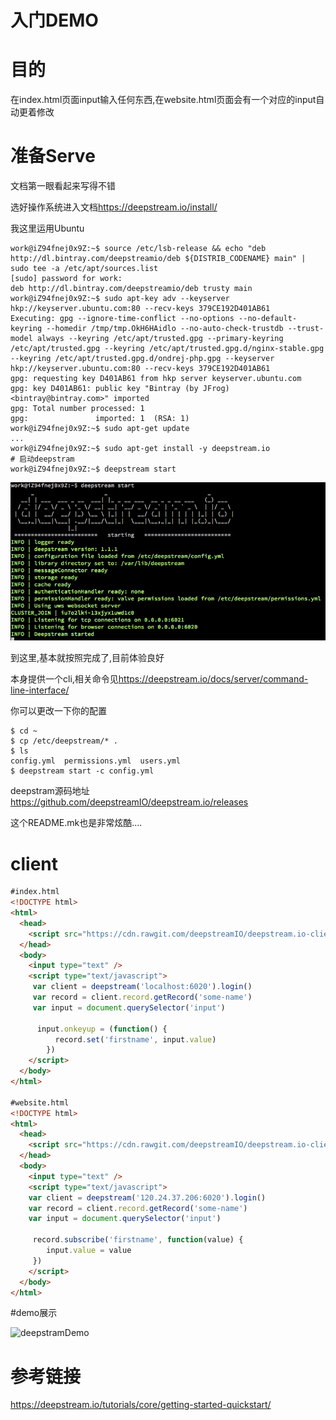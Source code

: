 # 入门DEMO

# 目的

在index.html页面input输入任何东西,在website.html页面会有一个对应的input自动更着修改

# 准备Serve

文档第一眼看起来写得不错

选好操作系统进入文档<https://deepstream.io/install/>

我这里运用Ubuntu

```shell
work@iZ94fnej0x9Z:~$ source /etc/lsb-release && echo "deb http://dl.bintray.com/deepstreamio/deb ${DISTRIB_CODENAME} main" | sudo tee -a /etc/apt/sources.list
[sudo] password for work:
deb http://dl.bintray.com/deepstreamio/deb trusty main
work@iZ94fnej0x9Z:~$ sudo apt-key adv --keyserver hkp://keyserver.ubuntu.com:80 --recv-keys 379CE192D401AB61
Executing: gpg --ignore-time-conflict --no-options --no-default-keyring --homedir /tmp/tmp.OkH6HAidlo --no-auto-check-trustdb --trust-model always --keyring /etc/apt/trusted.gpg --primary-keyring /etc/apt/trusted.gpg --keyring /etc/apt/trusted.gpg.d/nginx-stable.gpg --keyring /etc/apt/trusted.gpg.d/ondrej-php.gpg --keyserver hkp://keyserver.ubuntu.com:80 --recv-keys 379CE192D401AB61
gpg: requesting key D401AB61 from hkp server keyserver.ubuntu.com
gpg: key D401AB61: public key "Bintray (by JFrog) <bintray@bintray.com>" imported
gpg: Total number processed: 1
gpg:               imported: 1  (RSA: 1)
work@iZ94fnej0x9Z:~$ sudo apt-get update
...
work@iZ94fnej0x9Z:~$ sudo apt-get install -y deepstream.io
# 启动deepstram
work@iZ94fnej0x9Z:~$ deepstream start
```

![deepstream按照成功](QQ20161013-0.png)

到这里,基本就按照完成了,目前体验良好

本身提供一个cli,相关命令见<https://deepstream.io/docs/server/command-line-interface/>

你可以更改一下你的配置

```shell
$ cd ~
$ cp /etc/deepstream/* .
$ ls
config.yml  permissions.yml  users.yml
$ deepstream start -c config.yml
```

deepstram源码地址<https://github.com/deepstreamIO/deepstream.io/releases>

这个README.mk也是非常炫酷....

# client
```html
#index.html
<!DOCTYPE html>
<html>
  <head>
    <script src="https://cdn.rawgit.com/deepstreamIO/deepstream.io-client-js/master/dist/deepstream.min.js"></script>
  </head>
  <body>
    <input type="text" />
    <script type="text/javascript">
     var client = deepstream('localhost:6020').login()
     var record = client.record.getRecord('some-name')
     var input = document.querySelector('input')

      input.onkeyup = (function() {
          record.set('firstname', input.value)
        })
    </script>
  </body>
</html>

#website.html
<!DOCTYPE html>
<html>
  <head>
    <script src="https://cdn.rawgit.com/deepstreamIO/deepstream.io-client-js/master/dist/deepstream.min.js"></script>
  </head>
  <body>
    <input type="text" />
    <script type="text/javascript">
    var client = deepstream('120.24.37.206:6020').login()
    var record = client.record.getRecord('some-name')
    var input = document.querySelector('input')

     record.subscribe('firstname', function(value) {
        input.value = value
     })
    </script>
  </body>
</html>
```

#demo展示

![deepstramDemo](deepstramDemo.gif)

# 参考链接

<https://deepstream.io/tutorials/core/getting-started-quickstart/>